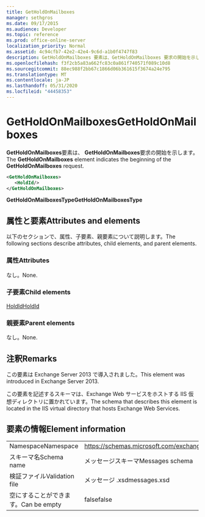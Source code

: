 ```yaml
---
title: GetHoldOnMailboxes
manager: sethgros
ms.date: 09/17/2015
ms.audience: Developer
ms.topic: reference
ms.prod: office-online-server
localization_priority: Normal
ms.assetid: 4c94cfb7-42e2-42e4-9c6d-a1b0f4747f83
description: GetHoldOnMailboxes 要素は、GetHoldOnMailboxes 要求の開始を示します。
ms.openlocfilehash: f3f2cb5a83a662fc83c0a861f740571f089c10d8
ms.sourcegitcommit: 88ec988f2bb67c1866d06b361615f3674a24e795
ms.translationtype: MT
ms.contentlocale: ja-JP
ms.lasthandoff: 05/31/2020
ms.locfileid: "44458353"
---
```

# <a name="getholdonmailboxes"></a><span data-ttu-id="1e20d-103">GetHoldOnMailboxes</span><span class="sxs-lookup"><span data-stu-id="1e20d-103">GetHoldOnMailboxes</span></span>

<span data-ttu-id="1e20d-104">**GetHoldOnMailboxes**要素は、 **GetHoldOnMailboxes**要求の開始を示します。</span><span class="sxs-lookup"><span data-stu-id="1e20d-104">The **GetHoldOnMailboxes** element indicates the beginning of the **GetHoldOnMailboxes** request.</span></span> 
  
```XML
<GetHoldOnMailboxes>
   <HoldId/>
</GetHoldOnMailboxes>
```

 <span data-ttu-id="1e20d-105">**GetHoldOnMailboxesType**</span><span class="sxs-lookup"><span data-stu-id="1e20d-105">**GetHoldOnMailboxesType**</span></span>
## <a name="attributes-and-elements"></a><span data-ttu-id="1e20d-106">属性と要素</span><span class="sxs-lookup"><span data-stu-id="1e20d-106">Attributes and elements</span></span>

<span data-ttu-id="1e20d-107">以下のセクションで、属性、子要素、親要素について説明します。</span><span class="sxs-lookup"><span data-stu-id="1e20d-107">The following sections describe attributes, child elements, and parent elements.</span></span>
  
### <a name="attributes"></a><span data-ttu-id="1e20d-108">属性</span><span class="sxs-lookup"><span data-stu-id="1e20d-108">Attributes</span></span>

<span data-ttu-id="1e20d-109">なし。</span><span class="sxs-lookup"><span data-stu-id="1e20d-109">None.</span></span>
  
### <a name="child-elements"></a><span data-ttu-id="1e20d-110">子要素</span><span class="sxs-lookup"><span data-stu-id="1e20d-110">Child elements</span></span>

[<span data-ttu-id="1e20d-111">HoldId</span><span class="sxs-lookup"><span data-stu-id="1e20d-111">HoldId</span></span>](holdid.md)
  
### <a name="parent-elements"></a><span data-ttu-id="1e20d-112">親要素</span><span class="sxs-lookup"><span data-stu-id="1e20d-112">Parent elements</span></span>

<span data-ttu-id="1e20d-113">なし。</span><span class="sxs-lookup"><span data-stu-id="1e20d-113">None.</span></span>
  
## <a name="remarks"></a><span data-ttu-id="1e20d-114">注釈</span><span class="sxs-lookup"><span data-stu-id="1e20d-114">Remarks</span></span>

<span data-ttu-id="1e20d-115">この要素は Exchange Server 2013 で導入されました。</span><span class="sxs-lookup"><span data-stu-id="1e20d-115">This element was introduced in Exchange Server 2013.</span></span>
  
<span data-ttu-id="1e20d-116">この要素を記述するスキーマは、Exchange Web サービスをホストする IIS 仮想ディレクトリに置かれています。</span><span class="sxs-lookup"><span data-stu-id="1e20d-116">The schema that describes this element is located in the IIS virtual directory that hosts Exchange Web Services.</span></span>
  
## <a name="element-information"></a><span data-ttu-id="1e20d-117">要素の情報</span><span class="sxs-lookup"><span data-stu-id="1e20d-117">Element information</span></span>

|||
|:-----|:-----|
|<span data-ttu-id="1e20d-118">Namespace</span><span class="sxs-lookup"><span data-stu-id="1e20d-118">Namespace</span></span>  <br/> |https://schemas.microsoft.com/exchange/services/2006/messages  <br/> |
|<span data-ttu-id="1e20d-119">スキーマ名</span><span class="sxs-lookup"><span data-stu-id="1e20d-119">Schema name</span></span>  <br/> |<span data-ttu-id="1e20d-120">メッセージスキーマ</span><span class="sxs-lookup"><span data-stu-id="1e20d-120">Messages schema</span></span>  <br/> |
|<span data-ttu-id="1e20d-121">検証ファイル</span><span class="sxs-lookup"><span data-stu-id="1e20d-121">Validation file</span></span>  <br/> |<span data-ttu-id="1e20d-122">メッセージ .xsd</span><span class="sxs-lookup"><span data-stu-id="1e20d-122">messages.xsd</span></span>  <br/> |
|<span data-ttu-id="1e20d-123">空にすることができます。</span><span class="sxs-lookup"><span data-stu-id="1e20d-123">Can be empty</span></span>  <br/> |<span data-ttu-id="1e20d-124">false</span><span class="sxs-lookup"><span data-stu-id="1e20d-124">false</span></span>  <br/> |
   


